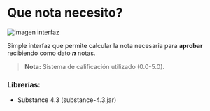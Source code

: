 # Que nota necesito?

![imagen interfaz](https://i.imgur.com/6jhKVCd.png)


Simple interfaz que permite calcular la nota necesaria para **aprobar** recibiendo como dato ***n*** notas.
<br />

> **Nota:** Sistema de calificación utilizado (0.0-5.0).


### Librerías:
- Substance 4.3 (substance-4.3.jar)



